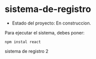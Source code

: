 <h1> sistema-de-registro</h1>

- Estado del proyecto: En construccion. 

Para ejecutar el sistema, debes poner:

```npm instal react```

sistema de registro 2
